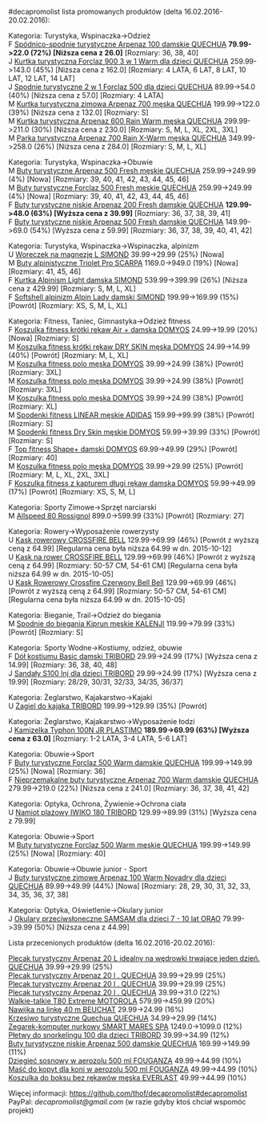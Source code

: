 #decapromolist lista promowanych produktów (delta 16.02.2016-20.02.2016):

Kategoria: Turystyka, Wspinaczka->Odzież  
F [Spódnico-spodnie turystyczne Arpenaz 100 damskie QUECHUA](http://www.decathlon.pl/spodnico-spodenki-turystyczne-damskiearpenaz-100-quechua-id_8297742.html) **79.99->22.0 (72%) [Niższa cena z 26.0]** [Rozmiary: 36, 38, 40]  
J [Kurtka turystyczna Forclaz 900 3 w 1 Warm dla dzieci QUECHUA](http://www.decathlon.pl/kurtka-turystyczna-zimowa-3w1-dla-dzieci-forclaz-900-id_8318182.html) 259.99->143.0 (45%) [Niższa cena z 162.0] [Rozmiary: 4 LATA, 6 LAT, 8 LAT, 10 LAT, 12 LAT, 14 LAT]  
J [Spodnie turystyczne 2 w 1 Forclaz 500 dla dzieci QUECHUA](http://www.decathlon.pl/spodnie-turystyczne-dla-dzieci-forclaz500-id_8301271.html) 89.99->54.0 (40%) [Niższa cena z 57.0] [Rozmiary: 4 LATA]  
M [Kurtka turystyczna zimowa Arpenaz 700 męska QUECHUA](http://www.decathlon.pl/kurtka-arpenaz-700-szara-id_8318155.html) 199.99->122.0 (39%) [Niższa cena z 132.0] [Rozmiary: S]  
M [Kurtka turystyczna Arpenaz 600 Rain Warm męska QUECHUA](http://www.decathlon.pl/kurtka-turystyczna-zimowa-mska-escape-warm-bomber-id_8224610.html) 299.99->211.0 (30%) [Niższa cena z 230.0] [Rozmiary: S, M, L, XL, 2XL, 3XL]  
M [Parka turystyczna Arpenaz 700 Rain X-Warm męska QUECHUA](http://www.decathlon.pl/kurtka-turystyczna-zimowa-mska-parka-arpenaz-700-rain-x-warm-id_8317488.html) 349.99->258.0 (26%) [Niższa cena z 284.0] [Rozmiary: S, M, L, XL]  

Kategoria: Turystyka, Wspinaczka->Obuwie  
M [Buty turystyczne Arpenaz 500 Fresh męskie QUECHUA](http://www.decathlon.pl/buty-forclaz-500-fresh-mskie-id_8339220.html) 259.99->249.99 (4%) [Nowa] [Rozmiary: 39, 40, 41, 42, 43, 44, 45, 46]  
M [Buty turystyczne Forclaz 500 Fresh męskie QUECHUA](http://www.decathlon.pl/buty-forclaz-500-fresh-mskie-id_8339221.html) 259.99->249.99 (4%) [Nowa] [Rozmiary: 39, 40, 41, 42, 43, 44, 45, 46]  
F [Buty turystyczne niskie Arpenaz 200 Fresh damskie QUECHUA](http://www.decathlon.pl/buty-turystyczne-niskie-damskie-arpenaz-200-fresh-id_8329002.html) **129.99->48.0 (63%) [Wyższa cena z 39.99]** [Rozmiary: 36, 37, 38, 39, 41]  
F [Buty turystyczne niskie Arpenaz 500 Fresh damskie QUECHUA](http://www.decathlon.pl/buty-turystyczne-niskie-damskie-arpenaz-500-fresh-beowe-id_8299102.html) 149.99->69.0 (54%) [Wyższa cena z 59.99] [Rozmiary: 36, 37, 38, 39, 40, 41, 42]  

Kategoria: Turystyka, Wspinaczka->Wspinaczka, alpinizm  
U [Woreczek na magnezję L SIMOND](http://www.decathlon.pl/woreczek-na-magnezj-jean-l-id_8305738.html) 39.99->29.99 (25%) [Nowa]  
M [Buty alpinistyczne Triolet Pro SCARPA](http://www.decathlon.pl/buty-alpinistyczne-mskie-triolet-pro-id_8127425.html) 1169.0->949.0 (19%) [Nowa] [Rozmiary: 41, 45, 46]  
F [Kurtka Alpinism Light damska SIMOND](http://www.decathlon.pl/kurtka-alpinism-light-damska-id_8305756.html) 539.99->399.99 (26%) [Niższa cena z 429.99] [Rozmiary: S, M, L, XL]  
F [Softshell alpinizm Alpin Lady damski SIMOND](http://www.decathlon.pl/softshell-alpin-lady-damski-id_8332374.html) 199.99->169.99 (15%) [Powrót] [Rozmiary: XS, S, M, L, XL]  

Kategoria: Fitness, Taniec, Gimnastyka->Odzież fitness  
F [Koszulka fitness krótki rękaw Air + damska DOMYOS](http://www.decathlon.pl/koszulka-air-fitness-id_8341319.html) 24.99->19.99 (20%) [Nowa] [Rozmiary: S]  
M [Koszulka fitness krótki rękaw DRY SKIN męska DOMYOS](http://www.decathlon.pl/koszulka-dry-skin-mska-id_8327034.html) 24.99->14.99 (40%) [Powrót] [Rozmiary: M, L, XL]  
M [Koszulka fitness polo męska DOMYOS](http://www.decathlon.pl/koszulka-polo-niebieska-id_8342067.html) 39.99->24.99 (38%) [Powrót] [Rozmiary: 3XL]  
M [Koszulka fitness polo męska DOMYOS](http://www.decathlon.pl/koszulka-polo-niebieska-id_8342069.html) 39.99->24.99 (38%) [Powrót] [Rozmiary: 3XL]  
M [Koszulka fitness polo męska DOMYOS](http://www.decathlon.pl/koszulka-polo-szara-id_8342070.html) 39.99->24.99 (38%) [Powrót] [Rozmiary: XL]  
M [Spodenki fitness LINEAR męskie ADIDAS](http://www.decathlon.pl/spodnie-fitness-adidas-linear-id_8341135.html) 159.99->99.99 (38%) [Powrót] [Rozmiary: S]  
M [Spodenki fitness Dry Skin męskie DOMYOS](http://www.decathlon.pl/spodenki-dry-skin-id_8329850.html) 59.99->39.99 (33%) [Powrót] [Rozmiary: S]  
F [Top fitness Shape+ damski DOMYOS](http://www.decathlon.pl/koszulka-bez-rkawow-shape-id_8341275.html) 69.99->49.99 (29%) [Powrót] [Rozmiary: 40]  
M [Koszulka fitness polo męska DOMYOS](http://www.decathlon.pl/koszulka-polo-bordowa-id_8342071.html) 39.99->29.99 (25%) [Powrót] [Rozmiary: M, L, XL, 2XL, 3XL]  
F [Koszulka fitness z kapturem długi rękaw damska DOMYOS](http://www.decathlon.pl/koszulka-z-kapturem-fitness-id_8341691.html) 59.99->49.99 (17%) [Powrót] [Rozmiary: XS, S, M, L]  

Kategoria: Sporty Zimowe->Sprzęt narciarski  
M [Allspeed 80 Rossignol](http://www.decathlon.pl/buty-narciarskie-allspeed-80-id_8358169.html) 899.0->599.99 (33%) [Powrót] [Rozmiary: 27]  

Kategoria: Rowery->Wyposażenie rowerzysty  
U [Kask rowerowy CROSSFIRE BELL](http://www.decathlon.pl/kask-na-rower-crossfire-biay-id_8326691.html) 129.99->69.99 (46%) [Powrót z wyższą ceną z 64.99] [Regularna cena była niższa 64.99 w dn. 2015-10-12]  
U [Kask na rower CROSSFIRE BELL](http://www.decathlon.pl/kask-na-rower-crossfire-niebieski-id_8328594.html) 129.99->69.99 (46%) [Powrót z wyższą ceną z 64.99] [Rozmiary: 50-57 CM, 54-61 CM] [Regularna cena była niższa 64.99 w dn. 2015-10-05]  
U [Kask Rowerowy Crossfire Czerwony Bell Bell](http://www.decathlon.pl/kask-na-rower-crossfire-czerwony-id_8328593.html) 129.99->69.99 (46%) [Powrót z wyższą ceną z 64.99] [Rozmiary: 50-57 CM, 54-61 CM] [Regularna cena była niższa 64.99 w dn. 2015-10-05]  

Kategoria: Bieganie, Trail->Odzież do biegania  
M [Spodnie do biegania Kiprun męskie KALENJI](http://www.decathlon.pl/spodnie-mskie-kiprun-id_8312469.html) 119.99->79.99 (33%) [Powrót] [Rozmiary: S]  

Kategoria: Sporty Wodne->Kostiumy, odzież, obuwie  
F [Dół kostiumu Basic damski TRIBORD](http://www.decathlon.pl/majtki-klasyczne-basic-id_8331595.html) 29.99->24.99 (17%) [Wyższa cena z 14.99] [Rozmiary: 36, 38, 40, 48]  
J [Sandały S100 Inj dla dzieci TRIBORD](http://www.decathlon.pl/sanday-s100-inj-jr-roowe-id_8307494.html) 29.99->24.99 (17%) [Wyższa cena z 19.99] [Rozmiary: 28/29, 30/31, 32/33, 34/35, 36/37]  

Kategoria: Żeglarstwo, Kajakarstwo->Kajaki  
U [Żagiel do kajaka TRIBORD](http://www.decathlon.pl/agiel-do-kajaka-id_8321361.html) 199.99->129.99 (35%) [Powrót]  

Kategoria: Żeglarstwo, Kajakarstwo->Wyposażenie łodzi  
J [Kamizelka Typhon 100N JR PLASTIMO](http://www.decathlon.pl/kamizelka-typhon-100n-jr-id_1895039.html) **189.99->69.99 (63%) [Wyższa cena z 63.0]** [Rozmiary: 1-2 LATA, 3-4 LATA, 5-6 LAT]  

Kategoria: Obuwie->Sport  
F [Buty turystyczne Forclaz 500 Warm damskie QUECHUA](http://www.decathlon.pl/buty-zimowe-turystyczne-forclaz-500-damskie-id_8344575.html) 199.99->149.99 (25%) [Nowa] [Rozmiary: 36]  
F [Nieprzemakalne buty turystyczne Arpenaz 700 Warm damskie QUECHUA](http://www.decathlon.pl/buty-zimowe-turystyczne-arpenaz-700-damskie-id_8313193.html) 279.99->219.0 (22%) [Niższa cena z 241.0] [Rozmiary: 36, 37, 38, 41, 42]  

Kategoria: Optyka, Ochrona, Żywienie->Ochrona ciała  
U [Namiot plażowy IWIKO 180 TRIBORD](http://www.decathlon.pl/namiot-plaowy-iwiko-180-id_8305625.html) 129.99->89.99 (31%) [Wyższa cena z 79.99]  

Kategoria: Obuwie->Sport  
M [Buty turystyczne Forclaz 500 Warm męskie QUECHUA](http://www.decathlon.pl/buty-zimowe-turystyczne-forclaz-500-mskie-id_8344557.html) 199.99->149.99 (25%) [Nowa] [Rozmiary: 40]  

Kategoria: Obuwie->Obuwie junior - Sport  
J [Buty turystyczne zimowe Arpenaz 100 Warm Novadry dla dzieci QUECHUA](http://www.decathlon.pl/buty-zimowe-turystyczne-arpenaz-100-dzieci-id_8287477.html) 89.99->49.99 (44%) [Nowa] [Rozmiary: 28, 29, 30, 31, 32, 33, 34, 35, 36, 37, 38]  

Kategoria: Optyka, Oświetlenie->Okulary junior  
J [Okulary przeciwsłoneczne SAMSAM dla dzieci 7 - 10 lat ORAO](http://www.decathlon.pl/samsam-kat4-biao-czerwone-id_8078253.html) 79.99->39.99 (50%) [Niższa cena z 44.99]  


Lista przecenionych produktów (delta 16.02.2016-20.02.2016):

[Plecak turystyczny Arpenaz 20 L idealny na wędrowki trwające jeden dzień. QUECHUA](http://www.decathlon.pl/plecak-arpenaz-20-id_8330473.html) 39.99->29.99 (25%)  
[Plecak turystyczny Arpenaz 20 l . QUECHUA](http://www.decathlon.pl/plecak-arp-20-niebieski-id_8331243.html) 39.99->29.99 (25%)  
[Plecak turystyczny Arpenaz 20 l . QUECHUA](http://www.decathlon.pl/plecak-arpenaz-20-id_8331246.html) 39.99->29.99 (25%)  
[Plecak turystyczny Arpenaz 20 l . QUECHUA](http://www.decathlon.pl/plecak-arp-20-czerwony-id_8331245.html) 39.99->31.0 (22%)  
[Walkie-talkie T80 Extreme MOTOROLA](http://www.decathlon.pl/walkie-talkie-t80-extreme-id_8245297.html) 579.99->459.99 (20%)  
[Nawijka na linkę 40 m BEUCHAT](http://www.decathlon.pl/nawijka-na-link-40-m-id_8132100.html) 29.99->24.99 (16%)  
[Krzesiwo turystyczne Quechua QUECHUA](http://www.decathlon.pl/krzesiwo-quechua-id_8247922.html) 34.99->29.99 (14%)  
[Zegarek-komputer nurkowy SMART MARES SPA](http://www.decathlon.pl/zegarek-komputer-nurkowy-smart-id_8360611.html) 1249.0->1099.0 (12%)  
[Płetwy do snorkelingu 100 dla dzieci TRIBORD](http://www.decathlon.pl/petwy-100-jr-id_8334385.html) 39.99->34.99 (12%)  
[Buty turystyczne niskie Arpenaz 500 damskie QUECHUA](http://www.decathlon.pl/buty-arpenaz-500-damskie-id_8354307.html) 169.99->149.99 (11%)  
[Dziegieć sosnowy w aerozolu 500 ml FOUGANZA](http://www.decathlon.pl/dziegie-sosnowy-spray-500-ml-id_8341455.html) 49.99->44.99 (10%)  
[Maść do kopyt dla koni w aerozolu 500 ml FOUGANZA](http://www.decathlon.pl/smar-do-kopyt-w-sprayu-500ml-fouganza-id_8341531.html) 49.99->44.99 (10%)  
[Koszulka do boksu bez rękawów męska EVERLAST](http://www.decathlon.pl/koszulka-everlast-mska-id_8342307.html) 49.99->44.99 (10%)  

Więcej informacji: https://github.com/thof/decapromolist#decapromolist  
PayPal: _decapromolist@gmail.com_ (w razie gdyby ktoś chciał wspomóc projekt)  
